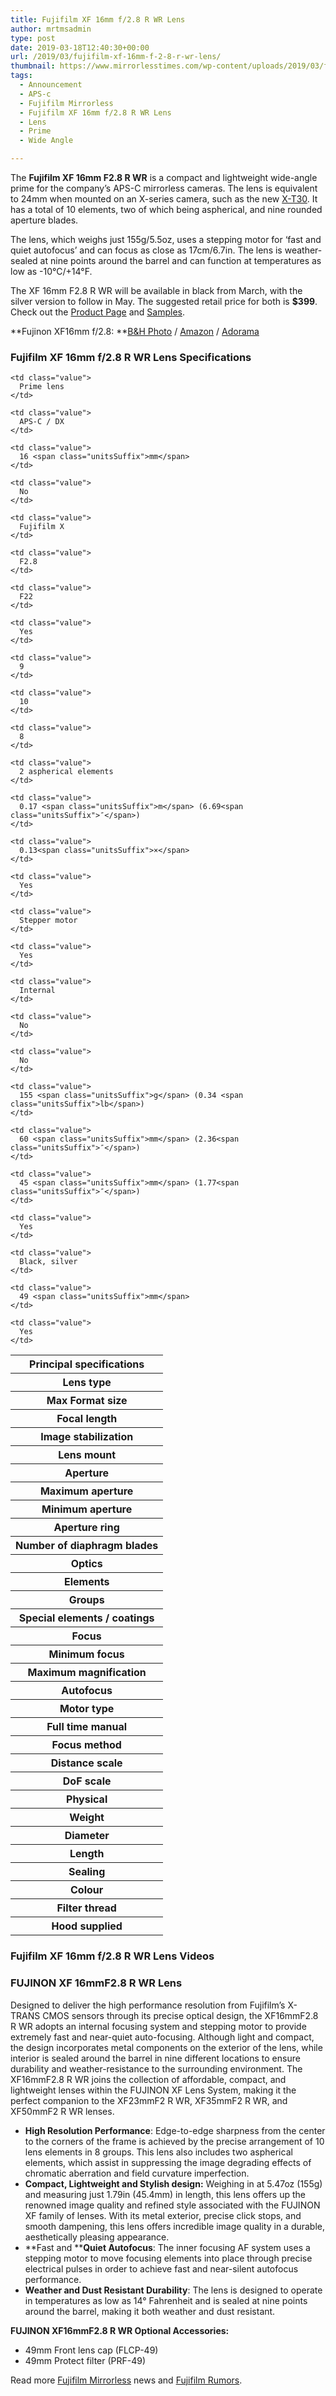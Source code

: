 ```yaml
---
title: Fujifilm XF 16mm f/2.8 R WR Lens
author: mrtmsadmin
type: post
date: 2019-03-18T12:40:30+00:00
url: /2019/03/fujifilm-xf-16mm-f-2-8-r-wr-lens/
thumbnail: https://www.mirrorlesstimes.com/wp-content/uploads/2019/03/fujinon-16mm-f2.8-wr-lens.jpg
tags:
  - Announcement
  - APS-c
  - Fujifilm Mirrorless
  - Fujifilm XF 16mm f/2.8 R WR Lens
  - Lens
  - Prime
  - Wide Angle

---
```

The **Fujifilm XF 16mm F2.8 R WR** is a compact and lightweight wide-angle prime for the company&#8217;s APS-C mirrorless cameras. The lens is equivalent to 24mm when mounted on an X-series camera, such as the new [X-T30][1]. It has a total of 10 elements, two of which being aspherical, and nine rounded aperture blades.

The lens, which weighs just 155g/5.5oz, uses a stepping motor for &#8216;fast and quiet autofocus&#8217; and can focus as close as 17cm/6.7in. The lens is weather-sealed at nine points around the barrel and can function at temperatures as low as -10°C/+14°F.

The XF 16mm F2.8 R WR will be available in black from March, with the silver version to follow in May. The suggested retail price for both is **$399**. Check out the <a href="http://www.fujifilm.com/products/digital_cameras/x/fujinon_lens_xf16mmf28_r_wr/" target="_blank" rel="noopener">Product Page</a> and <a href="http://www.fujifilm.com/products/digital_cameras/x/fujinon_lens_xf16mmf28_r_wr/sample_images/" target="_blank" rel="noopener">Samples</a>.

**Fujinon XF16mm f/2.8: **<a href="https://www.bhphotovideo.com/c/product/1459275-REG/fujifilm_xf_16mm_f_2_8_r.html/BI/20175/KBID/14249/" target="_blank" rel="noopener">B&H Photo</a> / <a href="https://amzn.to/2GFLTgq" target="_blank" rel="noopener">Amazon</a> / [Adorama][2]<!--more-->

### Fujifilm XF 16mm f/2.8 R WR Lens Specifications

<table  class="specsTable compact table table-hover"  cellspacing="0" cellpadding="0">
  <tr>
    <th class="large groupLabel" colspan="3">
      Principal specifications
    </th>
  </tr>
  
  <tr>
    <th class="label">
      Lens type
    </th>
    
    <td class="value">
      Prime lens
    </td>
  </tr>
  
  <tr>
    <th class="label">
      Max Format size
    </th>
    
    <td class="value">
      APS-C / DX
    </td>
  </tr>
  
  <tr>
    <th class="label">
      Focal length
    </th>
    
    <td class="value">
      16 <span class="unitsSuffix">mm</span>
    </td>
  </tr>
  
  <tr>
    <th class="label">
      Image stabilization
    </th>
    
    <td class="value">
      No
    </td>
  </tr>
  
  <tr>
    <th class="label">
      Lens mount
    </th>
    
    <td class="value">
      Fujifilm X
    </td>
  </tr>
  
  <tr>
    <th class="large groupLabel" colspan="3">
      Aperture
    </th>
  </tr>
  
  <tr>
    <th class="label">
      Maximum aperture
    </th>
    
    <td class="value">
      F2.8
    </td>
  </tr>
  
  <tr>
    <th class="label">
      Minimum aperture
    </th>
    
    <td class="value">
      F22
    </td>
  </tr>
  
  <tr>
    <th class="label">
      Aperture ring
    </th>
    
    <td class="value">
      Yes
    </td>
  </tr>
  
  <tr>
    <th class="label">
      Number of diaphragm blades
    </th>
    
    <td class="value">
      9
    </td>
  </tr>
  
  <tr>
    <th class="large groupLabel" colspan="3">
      Optics
    </th>
  </tr>
  
  <tr>
    <th class="label">
      Elements
    </th>
    
    <td class="value">
      10
    </td>
  </tr>
  
  <tr>
    <th class="label">
      Groups
    </th>
    
    <td class="value">
      8
    </td>
  </tr>
  
  <tr>
    <th class="label">
      Special elements / coatings
    </th>
    
    <td class="value">
      2 aspherical elements
    </td>
  </tr>
  
  <tr>
    <th class="large groupLabel" colspan="3">
      Focus
    </th>
  </tr>
  
  <tr>
    <th class="label">
      Minimum focus
    </th>
    
    <td class="value">
      0.17 <span class="unitsSuffix">m</span> (6.69<span class="unitsSuffix">″</span>)
    </td>
  </tr>
  
  <tr>
    <th class="label">
      Maximum magnification
    </th>
    
    <td class="value">
      0.13<span class="unitsSuffix">×</span>
    </td>
  </tr>
  
  <tr>
    <th class="label">
      Autofocus
    </th>
    
    <td class="value">
      Yes
    </td>
  </tr>
  
  <tr>
    <th class="label">
      Motor type
    </th>
    
    <td class="value">
      Stepper motor
    </td>
  </tr>
  
  <tr>
    <th class="label">
      Full time manual
    </th>
    
    <td class="value">
      Yes
    </td>
  </tr>
  
  <tr>
    <th class="label">
      Focus method
    </th>
    
    <td class="value">
      Internal
    </td>
  </tr>
  
  <tr>
    <th class="label">
      Distance scale
    </th>
    
    <td class="value">
      No
    </td>
  </tr>
  
  <tr>
    <th class="label">
      DoF scale
    </th>
    
    <td class="value">
      No
    </td>
  </tr>
  
  <tr>
    <th class="large groupLabel" colspan="3">
      Physical
    </th>
  </tr>
  
  <tr>
    <th class="label">
      Weight
    </th>
    
    <td class="value">
      155 <span class="unitsSuffix">g</span> (0.34 <span class="unitsSuffix">lb</span>)
    </td>
  </tr>
  
  <tr>
    <th class="label">
      Diameter
    </th>
    
    <td class="value">
      60 <span class="unitsSuffix">mm</span> (2.36<span class="unitsSuffix">″</span>)
    </td>
  </tr>
  
  <tr>
    <th class="label">
      Length
    </th>
    
    <td class="value">
      45 <span class="unitsSuffix">mm</span> (1.77<span class="unitsSuffix">″</span>)
    </td>
  </tr>
  
  <tr>
    <th class="label">
      Sealing
    </th>
    
    <td class="value">
      Yes
    </td>
  </tr>
  
  <tr>
    <th class="label">
      Colour
    </th>
    
    <td class="value">
      Black, silver
    </td>
  </tr>
  
  <tr>
    <th class="label">
      Filter thread
    </th>
    
    <td class="value">
      49 <span class="unitsSuffix">mm</span>
    </td>
  </tr>
  
  <tr>
    <th class="label">
      Hood supplied
    </th>
    
    <td class="value">
      Yes
    </td>
  </tr>
</table>

### Fujifilm XF 16mm f/2.8 R WR Lens Videos





### **FUJINON XF 16mmF2.8 R WR Lens**

Designed to deliver the high performance resolution from Fujifilm’s X-TRANS CMOS sensors through its precise optical design, the XF16mmF2.8 R WR adopts an internal focusing system and stepping motor to provide extremely fast and near-quiet auto-focusing. Although light and compact, the design incorporates metal components on the exterior of the lens, while interior is sealed around the barrel in nine different locations to ensure durability and weather-resistance to the surrounding environment. The XF16mmF2.8 R WR joins the collection of affordable, compact, and lightweight lenses within the FUJINON XF Lens System, making it the perfect companion to the XF23mmF2 R WR, XF35mmF2 R WR, and XF50mmF2 R WR lenses.

  * **High Resolution Performance**: Edge-to-edge sharpness from the center to the corners of the frame is achieved by the precise arrangement of 10 lens elements in 8 groups. This lens also includes two aspherical elements, which assist in suppressing the image degrading effects of chromatic aberration and field curvature imperfection.
  * **Compact, Lightweight and Stylish design:** Weighing in at 5.47oz (155g) and measuring just 1.79in (45.4mm) in length, this lens offers up the renowned image quality and refined style associated with the FUJINON XF family of lenses. With its metal exterior, precise click stops, and smooth dampening, this lens offers incredible image quality in a durable, aesthetically pleasing appearance.
  * **Fast and ****Quiet Autofocus**: The inner focusing AF system uses a stepping motor to move focusing elements into place through precise electrical pulses in order to achieve fast and near-silent autofocus performance.
  * **Weather and Dust Resistant Durability**: The lens is designed to operate in temperatures as low as 14° Fahrenheit and is sealed at nine points around the barrel, making it both weather and dust resistant.

**FUJINON XF16mmF2.8 R WR Optional Accessories:**

  * 49mm Front lens cap (FLCP-49)
  * 49mm Protect filter (PRF-49)

Read more [Fujifilm Mirrorless][3] news and <a href="https://www.dailycameranews.com/tag/fujifilm-rumors/" target="_blank" rel="noopener">Fujifilm Rumors</a>.

 [1]: https://www.mirrorlesstimes.com/tag/fujifilm-x-t30/
 [2]: https://www.adorama.com/ifj1628b.html?KBID=68292
 [3]: https://www.mirrorlesstimes.com/tag/fujifilm-mirrorless/